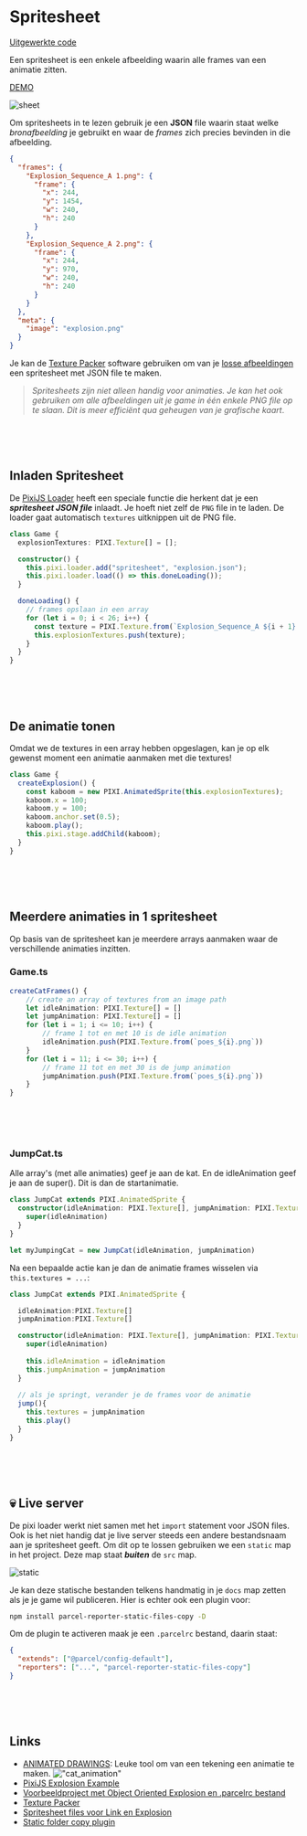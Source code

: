 # Spritesheet

[Uitgewerkte code](https://github.com/HR-CMGT/PRG04-pixi-spritesheet-completed)

Een spritesheet is een enkele afbeelding waarin alle frames van een animatie zitten.

[DEMO](https://hr-cmgt.github.io/PRG04-pixi-spritesheet-completed/)

![sheet](./src/images/sheet-example.png)

Om spritesheets in te lezen gebruik je een **JSON** file waarin staat welke _bronafbeelding_ je gebruikt en waar de _frames_ zich precies bevinden in die afbeelding.

```json
{
  "frames": {
    "Explosion_Sequence_A 1.png": {
      "frame": {
        "x": 244,
        "y": 1454,
        "w": 240,
        "h": 240
      }
    },
    "Explosion_Sequence_A 2.png": {
      "frame": {
        "x": 244,
        "y": 970,
        "w": 240,
        "h": 240
      }
    }
  },
  "meta": {
    "image": "explosion.png"
  }
}
```

Je kan de [Texture Packer](https://www.codeandweb.com/texturepacker) software gebruiken om van je [losse afbeeldingen](./src/images/cat_animation/) een spritesheet met JSON file te maken.

> _Spritesheets zijn niet alleen handig voor animaties. Je kan het ook gebruiken om alle afbeeldingen uit je game in één enkele PNG file op te slaan. Dit is meer efficiënt qua geheugen van je grafische kaart_.

<br>
<br>
<br>

## Inladen Spritesheet

De [PixiJS Loader](https://pixijs.io/examples/#/sprite/animatedsprite-explosion.js) heeft een speciale functie die herkent dat je een **_spritesheet JSON file_** inlaadt. Je hoeft niet zelf de `PNG` file in te laden. De loader gaat automatisch `textures` uitknippen uit de PNG file.

```typescript
class Game {
  explosionTextures: PIXI.Texture[] = [];

  constructor() {
    this.pixi.loader.add("spritesheet", "explosion.json");
    this.pixi.loader.load(() => this.doneLoading());
  }

  doneLoading() {
    // frames opslaan in een array
    for (let i = 0; i < 26; i++) {
      const texture = PIXI.Texture.from(`Explosion_Sequence_A ${i + 1}.png`);
      this.explosionTextures.push(texture);
    }
  }
}
```

<br>
<br>
<br>

## De animatie tonen

Omdat we de textures in een array hebben opgeslagen, kan je op elk gewenst moment een animatie aanmaken met die textures!

```typescript
class Game {
  createExplosion() {
    const kaboom = new PIXI.AnimatedSprite(this.explosionTextures);
    kaboom.x = 100;
    kaboom.y = 100;
    kaboom.anchor.set(0.5);
    kaboom.play();
    this.pixi.stage.addChild(kaboom);
  }
}
```

<br>
<br>
<br>



## Meerdere animaties in 1 spritesheet

Op basis van de spritesheet kan je meerdere arrays aanmaken waar de verschillende animaties inzitten. 

### Game.ts
```typescript
createCatFrames() {
    // create an array of textures from an image path
    let idleAnimation: PIXI.Texture[] = []
    let jumpAnimation: PIXI.Texture[] = []
    for (let i = 1; i <= 10; i++) {
        // frame 1 tot en met 10 is de idle animation
        idleAnimation.push(PIXI.Texture.from(`poes_${i}.png`))
    }
    for (let i = 11; i <= 30; i++) {
        // frame 11 tot en met 30 is de jump animation
        jumpAnimation.push(PIXI.Texture.from(`poes_${i}.png`))
    }
}
```

<br>
<br>
<br>

### JumpCat.ts

Alle array's (met alle animaties) geef je aan de kat. En de idleAnimation geef je aan de super(). Dit is dan de startanimatie.

```typescript
class JumpCat extends PIXI.AnimatedSprite {
  constructor(idleAnimation: PIXI.Texture[], jumpAnimation: PIXI.Texture[]) {
    super(idleAnimation)
  }
}

let myJumpingCat = new JumpCat(idleAnimation, jumpAnimation)
```



Na een bepaalde actie kan je dan de animatie frames wisselen via `this.textures = ...`:

```typescript
class JumpCat extends PIXI.AnimatedSprite {

  idleAnimation:PIXI.Texture[]
  jumpAnimation:PIXI.Texture[]

  constructor(idleAnimation: PIXI.Texture[], jumpAnimation: PIXI.Texture[]) {
    super(idleAnimation)
    
    this.idleAnimation = idleAnimation
    this.jumpAnimation = jumpAnimation
  }
  
  // als je springt, verander je de frames voor de animatie
  jump(){
    this.textures = jumpAnimation
    this.play()
  }
}

```

<br>
<br>
<br>

## 💀 Live server

De pixi loader werkt niet samen met het `import` statement voor JSON files. Ook is het niet handig dat je live server steeds een andere bestandsnaam aan je spritesheet geeft. Om dit op te lossen gebruiken we een `static` map in het project. Deze map staat **_buiten_** de `src` map.

![static](./src/images/sheet-static.png)

Je kan deze statische bestanden telkens handmatig in je `docs` map zetten als je je game wil publiceren. Hier is echter ook een plugin voor:

```bash
npm install parcel-reporter-static-files-copy -D
```

Om de plugin te activeren maak je een `.parcelrc` bestand, daarin staat:

```json
{
  "extends": ["@parcel/config-default"],
  "reporters": ["...", "parcel-reporter-static-files-copy"]
}
```

<br>
<br>
<br>


## Links

- [ANIMATED DRAWINGS](https://sketch.metademolab.com/): Leuke tool om van een tekening een animatie te maken.
  !["cat_animation"](./src/images/cat.gif)
- [PixiJS Explosion Example](https://pixijs.io/examples/#/sprite/animatedsprite-explosion.js)
- [Voorbeeldproject met Object Oriented Explosion en .parcelrc bestand](https://github.com/KokoDoko/pixidust/)
- [Texture Packer](https://www.codeandweb.com/texturepacker)
- [Spritesheet files voor Link en Explosion](./spritesheets/)
- [Static folder copy plugin](https://www.npmjs.com/package/parcel-reporter-static-files-copy)
